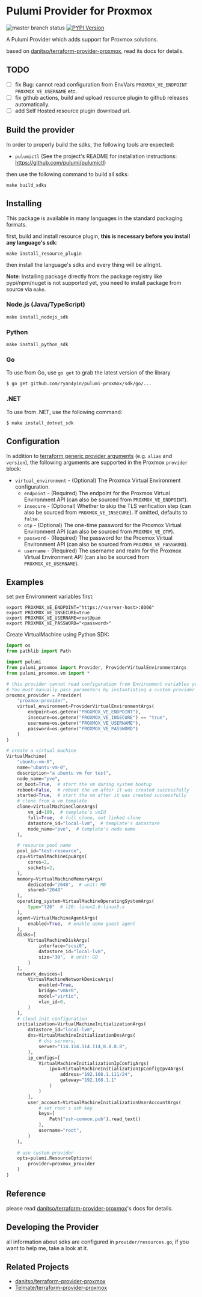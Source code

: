 # Pulumi Provider for Proxmox

![master branch status](https://github.com/ryan4yin/pulumi-proxmox/workflows/master/badge.svg)
[![PYPI Version](https://img.shields.io/pypi/v/pulumi_proxmox.svg)](https://pypi.org/project/pulumi_proxmox/)

A Pulumi Provider which adds support for Proxmox solutions.

based on [danitso/terraform-provider-proxmox](https://github.com/danitso/terraform-provider-proxmox), read its docs for details.

## TODO

- [ ] fix Bug: cannot read configuration from EnvVars `PROXMOX_VE_ENDPOINT` `PROXMOX_VE_USERNAME` etc.
- [ ] fix github actions, build and upload resource plugin to github releases automatically.
- [ ] add Self Hosted resource plugin download url.

## Build the provider


In order to properly build the sdks, the following tools are expected:
- `pulumictl` (See the project's README for installation instructions: https://github.com/pulumi/pulumictl)

then use the following command to build all sdks:

```shell
make build_sdks
```

## Installing

This package is available in many languages in the standard packaging formats.

first, build and install resource plugin, **this is necessary before you install any language's sdk**:

```shell
make install_resource_plugin
```

then install the language's sdks and every thing will be allright.

**Note**: Installing package directly from the package registry like pypi/npm/nuget is not supported yet, you need to install package from source via `make`.


### Node.js (Java/TypeScript)

```shell
make install_nodejs_sdk
```

### Python

```shell
make install_python_sdk
```

### Go

To use from Go, use `go get` to grab the latest version of the library

    $ go get github.com/ryan4yin/pulumi-proxmox/sdk/go/...


### .NET

To use from .NET, use the following command:

    $ make install_dotnet_sdk

## Configuration

In addition to [terraform generic provider arguments](https://www.terraform.io/docs/configuration/providers.html) (e.g. `alias` and `version`), the following arguments are supported in the Proxmox `provider` block:

* `virtual_environment` - (Optional) The Proxmox Virtual Environment configuration.
    * `endpoint` - (Required) The endpoint for the Proxmox Virtual Environment API (can also be sourced from `PROXMOX_VE_ENDPOINT`).
    * `insecure` - (Optional) Whether to skip the TLS verification step (can also be sourced from `PROXMOX_VE_INSECURE`). If omitted, defaults to `false`.
    * `otp` - (Optional) The one-time password for the Proxmox Virtual Environment API (can also be sourced from `PROXMOX_VE_OTP`).
    * `password` - (Required) The password for the Proxmox Virtual Environment API (can also be sourced from `PROXMOX_VE_PASSWORD`).
    * `username` - (Required) The username and realm for the Proxmox Virtual Environment API (can also be sourced from `PROXMOX_VE_USERNAME`).

## Examples

set pve Environment variables first:

```shell
export PROXMOX_VE_ENDPOINT="https://<server-host>:8006"
export PROXMOX_VE_INSECURE=true
export PROXMOX_VE_USERNAME=root@pam
export PROXMOX_VE_PASSWORD="<password>"
```

Create VirtualMachine using Python SDK:

```python
import os
from pathlib import Path

import pulumi
from pulumi_proxmox import Provider, ProviderVirtualEnvironmentArgs
from pulumi_proxmox.vm import *

# this provider cannot read configuration from Environment variables yet,
# You must manually pass parameters by instantiating a custom provider
proxmox_provider = Provider(
    "proxmox-provider",
    virtual_environment=ProviderVirtualEnvironmentArgs(
        endpoint=os.getenv("PROXMOX_VE_ENDPOINT"),
        insecure=os.getenv("PROXMOX_VE_INSECURE") == "true",
        username=os.getenv("PROXMOX_VE_USERNAME"),
        password=os.getenv("PROXMOX_VE_PASSWORD")
    )
)

# create a virtual machine
VirtualMachine(
    "ubuntu-vm-0",
    name="ubuntu-vm-0",
    description="a ubuntu vm for test",
    node_name="pve",
    on_boot=True,  # start the vm during system bootup
    reboot=False,  # reboot the vm after it was created successfully
    started=True,  # start the vm after it was created successfully
    # clone from a vm template
    clone=VirtualMachineCloneArgs(
        vm_id=100,  # template's vmId
        full=True,  # full clone, not linked clone
        datastore_id="local-lvm",  # template's datastore
        node_name="pve",  # template's node name
    ),

    # resource pool name
    pool_id="test-resource",
    cpu=VirtualMachineCpuArgs(
        cores=2,
        sockets=2,
    ),
    memory=VirtualMachineMemoryArgs(
        dedicated="2048",  # unit: MB
        shared="2048"
    ),
    operating_system=VirtualMachineOperatingSystemArgs(
        type="l26"  # l26: linux2.6-linux5.x
    ),
    agent=VirtualMachineAgentArgs(
        enabled=True,  # enable qemu guest agent
    ),
    disks=[
        VirtualMachineDiskArgs(
            interface="scsi0",
            datastore_id="local-lvm",
            size="30",  # unit: GB
        )
    ],
    network_devices=[
        VirtualMachineNetworkDeviceArgs(
            enabled=True,
            bridge="vmbr0",
            model="virtio",
            vlan_id=0,
        )
    ],
    # cloud init configuration
    initialization=VirtualMachineInitializationArgs(
        datastore_id="local-lvm",
        dns=VirtualMachineInitializationDnsArgs(
            # dns servers,
            server="114.114.114.114,8.8.8.8",
        ),
        ip_configs=[
            VirtualMachineInitializationIpConfigArgs(
                ipv4=VirtualMachineInitializationIpConfigIpv4Args(
                    address="192.168.1.111/24",
                    gateway="192.168.1.1"
                )
            )
        ],
        user_account=VirtualMachineInitializationUserAccountArgs(
            # set root's ssh key
            keys=[
                Path("ssh-common.pub").read_text()
            ],
            username="root",
        )
    ),
    
    # use custom provider
    opts=pulumi.ResourceOptions(
        provider=proxmox_provider
    )
)
```

## Reference

please read [danitso/terraform-provider-proxmox](https://github.com/danitso/terraform-provider-proxmox)'s docs for details.

## Developing the Provider

all information about sdks are configured in `provider/resources.go`, if you want to help me, take a look at it.


## Related Projects

- [danitso/terraform-provider-proxmox](https://github.com/danitso/terraform-provider-proxmox)
- [Telmate/terraform-provider-proxmox](https://github.com/Telmate/terraform-provider-proxmox)
